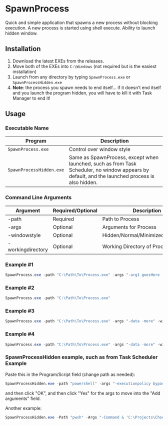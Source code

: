 # SpawnProcess
Quick and simple application that spawns a new process without blocking execution. A new process is started using shell execute. Ability to launch hidden window.

## Installation
1. Download the latest EXEs from the releases.
2. Move both of the EXEs into `C:\Windows` (not required but is the easiest installation)
3. Launch from any directory by typing `SpawnProcess.exe` or `SpawnProcessHidden.exe`
4. **Note**: the process you spawn needs to end itself... if it doesn't end itself and you launch the program hidden, you will have to kill it with Task Manager to end it!

## Usage

### Executable Name
|Program|Description|
|--|--|
|`SpawnProcess.exe`|Control over window style|
|`SpawnProcessHidden.exe`|Same as SpawnProcess, except when launched, such as from Task Scheduler, no window appears by default, and the launched process is also hidden.|

### Command Line Arguments

|Argument|Required/Optional|Description|
|--|--|--|
|-path|Required|Path to Process|
|-args|Optional|Arguments for Process|
|-windowstyle|Optional|Hidden/Normal/Minimized/Maximized|
|-workingdirectory|Optional|Working Directory of Process|

### Example #1
```powershell
SpawnProcess.exe -path "C:\Path\To\Process.exe" -args "-arg1 goesHere -arg2 goesHere" -windowstyle normal -workingdirectory "C:\Path\To"
```

### Example #2
```powershell
SpawnProcess.exe -path "C:\Path\To\Process.exe"
```

### Example #3
```powershell
SpawnProcess.exe -path "C:\Path\To\Process.exe" -args "-data -more" -windowstyle minimized
```

### Example #4
```powershell
SpawnProcess.exe -path "C:\Path\To\Process.exe" -args "-data -more" -windowstyle hidden
```

### SpawnProcessHidden example, such as from Task Scheduler Example
Paste this in the Program/Script field (change path as needed):

```powershell
SpawnProcessHidden.exe -path "powershell" -args "-executionpolicy bypass -command ""V:\Path\To\YourScript.ps1"""
```

and then click "OK", and then click "Yes" for the args to move into the "Add arguments" field.

Another example:
```powershell
SpawnProcessHidden.exe -Path "pwsh" -Args "-Command & 'C:\Projects\ChocolateyPackages\fxsound\update.ps1'" -WorkingDirectory "C:\Projects\ChocolateyPackages\ClickUp-Official"
```
